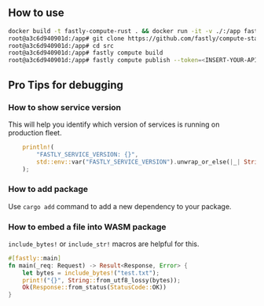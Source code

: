 
## How to use
```bash
docker build -t fastly-compute-rust . && docker run -it -v ./:/app fastly-compute-rust /bin/bash
root@a3c6d940901d:/app# git clone https://github.com/fastly/compute-starter-kit-rust-default.git src
root@a3c6d940901d:/app# cd src
root@a3c6d940901d:/app# fastly compute build
root@a3c6d940901d:/app# fastly compute publish --token=<INSERT-YOUR-APIKEY>
```

## Pro Tips for debugging

### How to show service version
This will help you identify which version of services is running on production fleet.
```rust
    println!(
        "FASTLY_SERVICE_VERSION: {}",
        std::env::var("FASTLY_SERVICE_VERSION").unwrap_or_else(|_| String::new())
    );
```

### How to add package
Use `cargo add` command to add a new dependency to your package.

### How to embed a file into WASM package
`include_bytes!` or `include_str!` macros are helpful for this.
```rust
#[fastly::main]
fn main(_req: Request) -> Result<Response, Error> {
    let bytes = include_bytes!("test.txt");
    print!("{}", String::from_utf8_lossy(bytes));
    Ok(Response::from_status(StatusCode::OK))
}
```